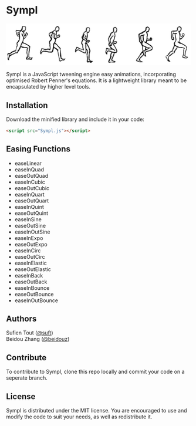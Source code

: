 # Sympl
![Animate](animate.png)

Sympl is a JavaScript tweening engine easy animations, incorporating optimised Robert Penner's equations. It is a lightweight library meant to be encapsulated by higher level tools.

## Installation
Download the minified library and include it in your code:
```html
<script src="Sympl.js"></script>
```
## Easing Functions

* easeLinear
* easeInQuad
* easeOutQuad
* easeInCubic
* easeOutCubic
* easeInQuart
* easeOutQuart
* easeInQuint
* easeOutQuint
* easeInSine
* easeOutSine
* easeInOutSine
* easeInExpo
* easeOutExpo
* easeInCirc
* easeOutCirc
* easeInElastic
* easeOutElastic
* easeInBack
* easeOutBack
* easeInBounce
* easeOutBounce
* easeInOutBounce

## Authors
Sufien Tout ([@suft](https://github.com/suft "Sufien"))  
Beidou Zhang ([@beidouz](https://github.com/beidouz "Beidou"))

## Contribute
To contribute to Sympl, clone this repo locally and commit your code on a seperate branch.

## License
Sympl is distributed under the MIT license. You are encouraged to use and modify the code to suit your needs, as well as redistribute it.
